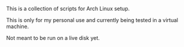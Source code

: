 This is a collection of scripts for Arch Linux setup.

This is only for my personal use and currently being tested in a virtual machine.

Not meant to be run on a live disk yet.
